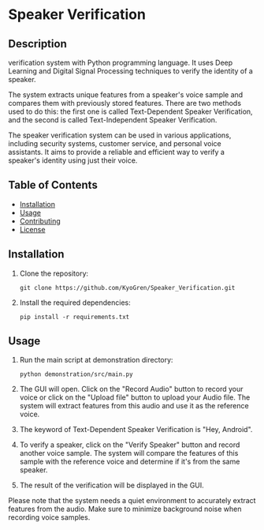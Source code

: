 # Speaker Verification

## Description

verification system with Python programming language. It uses Deep Learning and Digital Signal Processing techniques to verify the identity of a speaker. 

The system extracts unique features from a speaker's voice sample and compares them with previously stored features. There are two methods used to do this: the first one is called Text-Dependent Speaker Verification, and the second is called Text-Independent Speaker Verification.

The speaker verification system can be used in various applications, including security systems, customer service, and personal voice assistants. It aims to provide a reliable and efficient way to verify a speaker's identity using just their voice.

## Table of Contents

- [Installation](#installation)
- [Usage](#usage)
- [Contributing](#contributing)
- [License](#license)

## Installation
1. Clone the repository:

    ```shell
    git clone https://github.com/KyoGren/Speaker_Verification.git
    ```

2. Install the required dependencies:

    ```shell
    pip install -r requirements.txt
    ```
## Usage

1. Run the main script at demonstration directory:

    ```shell
    python demonstration/src/main.py
    ```

2. The GUI will open. Click on the "Record Audio" button to record your voice or click on the "Upload file" button to upload your Audio file. The system will extract features from this audio and use it as the reference voice.

3. The keyword of Text-Dependent Speaker Verification is "Hey, Android".

3. To verify a speaker, click on the "Verify Speaker" button and record another voice sample. The system will compare the features of this sample with the reference voice and determine if it's from the same speaker.

4. The result of the verification will be displayed in the GUI.

Please note that the system needs a quiet environment to accurately extract features from the audio. Make sure to minimize background noise when recording voice samples.
